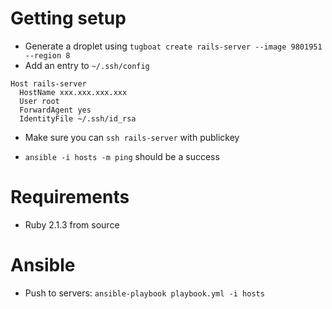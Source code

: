# Getting setup

  * Generate a droplet using `tugboat create rails-server --image 9801951 --region 8`
  * Add an entry to `~/.ssh/config`

```
Host rails-server
  HostName xxx.xxx.xxx.xxx
  User root
  ForwardAgent yes
  IdentityFile ~/.ssh/id_rsa
```

  * Make sure you can `ssh rails-server` with publickey

  * `ansible -i hosts -m ping` should be a success

# Requirements

  * Ruby 2.1.3 from source


# Ansible
  * Push to servers: `ansible-playbook playbook.yml -i hosts`
